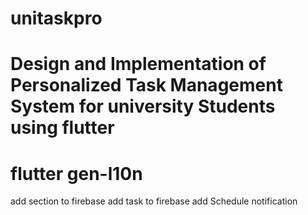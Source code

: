 # unitaskpro

# Design and Implementation of Personalized Task Management System for university Students using flutter

# flutter gen-l10n


add section to firebase 
add task to firebase 
add Schedule notification
